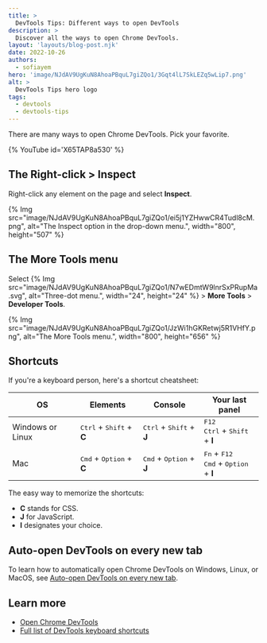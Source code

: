 ```yaml
---
title: >
  DevTools Tips: Different ways to open DevTools
description: >
  Discover all the ways to open Chrome DevTools.
layout: 'layouts/blog-post.njk'
date: 2022-10-26
authors:
  - sofiayem
hero: 'image/NJdAV9UgKuN8AhoaPBquL7giZQo1/3Gqt4lL7SkLEZq5wLip7.png'
alt: >
  DevTools Tips hero logo
tags:
  - devtools
  - devtools-tips
---
```


There are many ways to open Chrome DevTools. Pick your favorite.

{% YouTube id='X65TAP8a530' %}

## The Right-click > Inspect

Right-click any element on the page and select **Inspect**.

{% Img src="image/NJdAV9UgKuN8AhoaPBquL7giZQo1/ei5j1YZHwwCR4Tudl8cM.png", alt="The Inspect option in the drop-down menu.", width="800", height="507" %}

## The More Tools menu

Select {% Img src="image/NJdAV9UgKuN8AhoaPBquL7giZQo1/N7wEDmtW9lnrSxPRupMa.svg", alt="Three-dot menu.", width="24", height="24" %} > **More Tools** > **Developer Tools**.

{% Img src="image/NJdAV9UgKuN8AhoaPBquL7giZQo1/JzWi1hGKRetwj5R1VHfY.png", alt="The More Tools menu.", width="800", height="656" %}

## Shortcuts

If you're a keyboard person, here's a shortcut cheatsheet:

<table>
<thead>
  <tr>
    <th>OS</th>
    <th>Elements</th>
    <th>Console</th>
    <th>Your last panel</th>
  </tr>
</thead>
<tbody>
  <tr>
    <td>Windows or Linux</td>
    <td><kbd>Ctrl</kbd> + <kbd>Shift</kbd> + <strong>C</strong></td>
    <td><kbd>Ctrl</kbd> + <kbd>Shift</kbd> + <strong>J</strong></td>
    <td><kbd>F12</kbd></br><kbd>Ctrl</kbd> + <kbd>Shift</kbd> + <strong>I</strong></td>
  </tr>
  <tr>
    <td>Mac</td>
    <td><kbd>Cmd</kbd> + <kbd>Option</kbd> + <strong>C</strong></td>
    <td><kbd>Cmd</kbd> + <kbd>Option</kbd> + <strong>J</strong></td>
    <td><kbd>Fn</kbd> + <kbd>F12</kbd></br><kbd>Cmd</kbd> + <kbd>Option</kbd> + <strong>I</strong></td>
  </tr>
</tbody>
</table>

The easy way to memorize the shortcuts:

- **C** stands for CSS.
- **J** for JavaScript.
- **I** designates your choice.

## Auto-open DevTools on every new tab

To learn how to automatically open Chrome DevTools on Windows, Linux, or MacOS, see [Auto-open DevTools on every new tab](/docs/devtools/open/#auto).

## Learn more

- [Open Chrome DevTools](/docs/devtools/open/)
- [Full list of DevTools keyboard shortcuts](/docs/devtools/shortcuts/)
